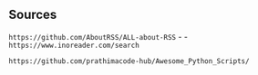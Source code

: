 
## Sources 

``` https://github.com/AboutRSS/ALL-about-RSS ``` - - ``` https://www.inoreader.com/search ```

``` https://github.com/prathimacode-hub/Awesome_Python_Scripts/ ```
